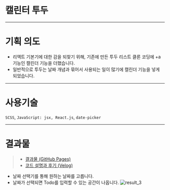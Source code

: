 # 캘린터 투두

<hr/>

# 기획 의도
- 리액트 기본기에 대한 감을 되찾기 위해, 기존에 만든 투두 리스트 클론 코딩에 +a 기능인 캘린더 기능을 더했습니다.
- 일반적으로 투두는 날짜 개념과 묶어서 사용되는 일이 많기에 캘린더 기능을 넣게 되었습니다.

<hr/>

# 사용기술
`SCSS`, `JavaScript: jsx, React.js`, `date-picker`

<hr/>

# 결과물
> - [결과물 (GitHub Pages)]()
> - [코드 설명과 후기 (Velog)]()

- 날짜 선택기를 통해 원하는 날짜를 고릅니다.
- 날짜가 선택되면 Todo를 입력할 수 있는 공간이 나옵니다.
![result_3](https://github.com/Bam-j/Simple-Timer/assets/64255763/c833f891-e9cd-4c71-badb-0919ce19b1ab)